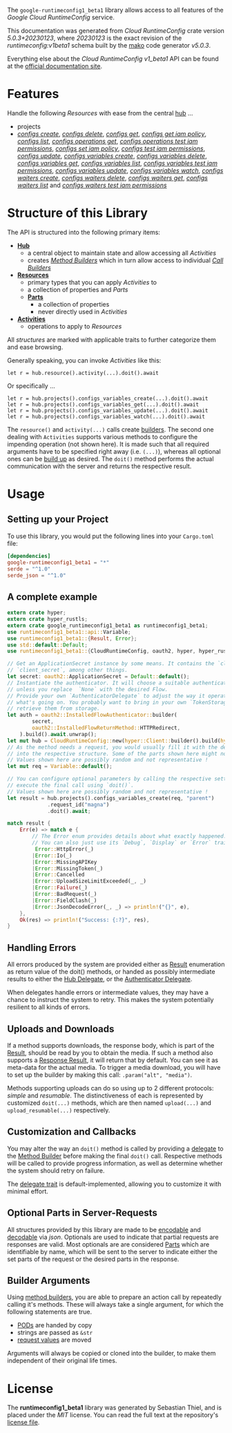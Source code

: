 <!---
DO NOT EDIT !
This file was generated automatically from 'src/generator/templates/api/README.md.mako'
DO NOT EDIT !
-->
The `google-runtimeconfig1_beta1` library allows access to all features of the *Google Cloud RuntimeConfig* service.

This documentation was generated from *Cloud RuntimeConfig* crate version *5.0.3+20230123*, where *20230123* is the exact revision of the *runtimeconfig:v1beta1* schema built by the [mako](http://www.makotemplates.org/) code generator *v5.0.3*.

Everything else about the *Cloud RuntimeConfig* *v1_beta1* API can be found at the
[official documentation site](https://cloud.google.com/deployment-manager/runtime-configurator/).
# Features

Handle the following *Resources* with ease from the central [hub](https://docs.rs/google-runtimeconfig1_beta1/5.0.3+20230123/google_runtimeconfig1_beta1/CloudRuntimeConfig) ...

* projects
 * [*configs create*](https://docs.rs/google-runtimeconfig1_beta1/5.0.3+20230123/google_runtimeconfig1_beta1/api::ProjectConfigCreateCall), [*configs delete*](https://docs.rs/google-runtimeconfig1_beta1/5.0.3+20230123/google_runtimeconfig1_beta1/api::ProjectConfigDeleteCall), [*configs get*](https://docs.rs/google-runtimeconfig1_beta1/5.0.3+20230123/google_runtimeconfig1_beta1/api::ProjectConfigGetCall), [*configs get iam policy*](https://docs.rs/google-runtimeconfig1_beta1/5.0.3+20230123/google_runtimeconfig1_beta1/api::ProjectConfigGetIamPolicyCall), [*configs list*](https://docs.rs/google-runtimeconfig1_beta1/5.0.3+20230123/google_runtimeconfig1_beta1/api::ProjectConfigListCall), [*configs operations get*](https://docs.rs/google-runtimeconfig1_beta1/5.0.3+20230123/google_runtimeconfig1_beta1/api::ProjectConfigOperationGetCall), [*configs operations test iam permissions*](https://docs.rs/google-runtimeconfig1_beta1/5.0.3+20230123/google_runtimeconfig1_beta1/api::ProjectConfigOperationTestIamPermissionCall), [*configs set iam policy*](https://docs.rs/google-runtimeconfig1_beta1/5.0.3+20230123/google_runtimeconfig1_beta1/api::ProjectConfigSetIamPolicyCall), [*configs test iam permissions*](https://docs.rs/google-runtimeconfig1_beta1/5.0.3+20230123/google_runtimeconfig1_beta1/api::ProjectConfigTestIamPermissionCall), [*configs update*](https://docs.rs/google-runtimeconfig1_beta1/5.0.3+20230123/google_runtimeconfig1_beta1/api::ProjectConfigUpdateCall), [*configs variables create*](https://docs.rs/google-runtimeconfig1_beta1/5.0.3+20230123/google_runtimeconfig1_beta1/api::ProjectConfigVariableCreateCall), [*configs variables delete*](https://docs.rs/google-runtimeconfig1_beta1/5.0.3+20230123/google_runtimeconfig1_beta1/api::ProjectConfigVariableDeleteCall), [*configs variables get*](https://docs.rs/google-runtimeconfig1_beta1/5.0.3+20230123/google_runtimeconfig1_beta1/api::ProjectConfigVariableGetCall), [*configs variables list*](https://docs.rs/google-runtimeconfig1_beta1/5.0.3+20230123/google_runtimeconfig1_beta1/api::ProjectConfigVariableListCall), [*configs variables test iam permissions*](https://docs.rs/google-runtimeconfig1_beta1/5.0.3+20230123/google_runtimeconfig1_beta1/api::ProjectConfigVariableTestIamPermissionCall), [*configs variables update*](https://docs.rs/google-runtimeconfig1_beta1/5.0.3+20230123/google_runtimeconfig1_beta1/api::ProjectConfigVariableUpdateCall), [*configs variables watch*](https://docs.rs/google-runtimeconfig1_beta1/5.0.3+20230123/google_runtimeconfig1_beta1/api::ProjectConfigVariableWatchCall), [*configs waiters create*](https://docs.rs/google-runtimeconfig1_beta1/5.0.3+20230123/google_runtimeconfig1_beta1/api::ProjectConfigWaiterCreateCall), [*configs waiters delete*](https://docs.rs/google-runtimeconfig1_beta1/5.0.3+20230123/google_runtimeconfig1_beta1/api::ProjectConfigWaiterDeleteCall), [*configs waiters get*](https://docs.rs/google-runtimeconfig1_beta1/5.0.3+20230123/google_runtimeconfig1_beta1/api::ProjectConfigWaiterGetCall), [*configs waiters list*](https://docs.rs/google-runtimeconfig1_beta1/5.0.3+20230123/google_runtimeconfig1_beta1/api::ProjectConfigWaiterListCall) and [*configs waiters test iam permissions*](https://docs.rs/google-runtimeconfig1_beta1/5.0.3+20230123/google_runtimeconfig1_beta1/api::ProjectConfigWaiterTestIamPermissionCall)




# Structure of this Library

The API is structured into the following primary items:

* **[Hub](https://docs.rs/google-runtimeconfig1_beta1/5.0.3+20230123/google_runtimeconfig1_beta1/CloudRuntimeConfig)**
    * a central object to maintain state and allow accessing all *Activities*
    * creates [*Method Builders*](https://docs.rs/google-runtimeconfig1_beta1/5.0.3+20230123/google_runtimeconfig1_beta1/client::MethodsBuilder) which in turn
      allow access to individual [*Call Builders*](https://docs.rs/google-runtimeconfig1_beta1/5.0.3+20230123/google_runtimeconfig1_beta1/client::CallBuilder)
* **[Resources](https://docs.rs/google-runtimeconfig1_beta1/5.0.3+20230123/google_runtimeconfig1_beta1/client::Resource)**
    * primary types that you can apply *Activities* to
    * a collection of properties and *Parts*
    * **[Parts](https://docs.rs/google-runtimeconfig1_beta1/5.0.3+20230123/google_runtimeconfig1_beta1/client::Part)**
        * a collection of properties
        * never directly used in *Activities*
* **[Activities](https://docs.rs/google-runtimeconfig1_beta1/5.0.3+20230123/google_runtimeconfig1_beta1/client::CallBuilder)**
    * operations to apply to *Resources*

All *structures* are marked with applicable traits to further categorize them and ease browsing.

Generally speaking, you can invoke *Activities* like this:

```Rust,ignore
let r = hub.resource().activity(...).doit().await
```

Or specifically ...

```ignore
let r = hub.projects().configs_variables_create(...).doit().await
let r = hub.projects().configs_variables_get(...).doit().await
let r = hub.projects().configs_variables_update(...).doit().await
let r = hub.projects().configs_variables_watch(...).doit().await
```

The `resource()` and `activity(...)` calls create [builders][builder-pattern]. The second one dealing with `Activities`
supports various methods to configure the impending operation (not shown here). It is made such that all required arguments have to be
specified right away (i.e. `(...)`), whereas all optional ones can be [build up][builder-pattern] as desired.
The `doit()` method performs the actual communication with the server and returns the respective result.

# Usage

## Setting up your Project

To use this library, you would put the following lines into your `Cargo.toml` file:

```toml
[dependencies]
google-runtimeconfig1_beta1 = "*"
serde = "^1.0"
serde_json = "^1.0"
```

## A complete example

```Rust
extern crate hyper;
extern crate hyper_rustls;
extern crate google_runtimeconfig1_beta1 as runtimeconfig1_beta1;
use runtimeconfig1_beta1::api::Variable;
use runtimeconfig1_beta1::{Result, Error};
use std::default::Default;
use runtimeconfig1_beta1::{CloudRuntimeConfig, oauth2, hyper, hyper_rustls, chrono, FieldMask};

// Get an ApplicationSecret instance by some means. It contains the `client_id` and
// `client_secret`, among other things.
let secret: oauth2::ApplicationSecret = Default::default();
// Instantiate the authenticator. It will choose a suitable authentication flow for you,
// unless you replace  `None` with the desired Flow.
// Provide your own `AuthenticatorDelegate` to adjust the way it operates and get feedback about
// what's going on. You probably want to bring in your own `TokenStorage` to persist tokens and
// retrieve them from storage.
let auth = oauth2::InstalledFlowAuthenticator::builder(
        secret,
        oauth2::InstalledFlowReturnMethod::HTTPRedirect,
    ).build().await.unwrap();
let mut hub = CloudRuntimeConfig::new(hyper::Client::builder().build(hyper_rustls::HttpsConnectorBuilder::new().with_native_roots().https_or_http().enable_http1().build()), auth);
// As the method needs a request, you would usually fill it with the desired information
// into the respective structure. Some of the parts shown here might not be applicable !
// Values shown here are possibly random and not representative !
let mut req = Variable::default();

// You can configure optional parameters by calling the respective setters at will, and
// execute the final call using `doit()`.
// Values shown here are possibly random and not representative !
let result = hub.projects().configs_variables_create(req, "parent")
             .request_id("magna")
             .doit().await;

match result {
    Err(e) => match e {
        // The Error enum provides details about what exactly happened.
        // You can also just use its `Debug`, `Display` or `Error` traits
         Error::HttpError(_)
        |Error::Io(_)
        |Error::MissingAPIKey
        |Error::MissingToken(_)
        |Error::Cancelled
        |Error::UploadSizeLimitExceeded(_, _)
        |Error::Failure(_)
        |Error::BadRequest(_)
        |Error::FieldClash(_)
        |Error::JsonDecodeError(_, _) => println!("{}", e),
    },
    Ok(res) => println!("Success: {:?}", res),
}

```
## Handling Errors

All errors produced by the system are provided either as [Result](https://docs.rs/google-runtimeconfig1_beta1/5.0.3+20230123/google_runtimeconfig1_beta1/client::Result) enumeration as return value of
the doit() methods, or handed as possibly intermediate results to either the
[Hub Delegate](https://docs.rs/google-runtimeconfig1_beta1/5.0.3+20230123/google_runtimeconfig1_beta1/client::Delegate), or the [Authenticator Delegate](https://docs.rs/yup-oauth2/*/yup_oauth2/trait.AuthenticatorDelegate.html).

When delegates handle errors or intermediate values, they may have a chance to instruct the system to retry. This
makes the system potentially resilient to all kinds of errors.

## Uploads and Downloads
If a method supports downloads, the response body, which is part of the [Result](https://docs.rs/google-runtimeconfig1_beta1/5.0.3+20230123/google_runtimeconfig1_beta1/client::Result), should be
read by you to obtain the media.
If such a method also supports a [Response Result](https://docs.rs/google-runtimeconfig1_beta1/5.0.3+20230123/google_runtimeconfig1_beta1/client::ResponseResult), it will return that by default.
You can see it as meta-data for the actual media. To trigger a media download, you will have to set up the builder by making
this call: `.param("alt", "media")`.

Methods supporting uploads can do so using up to 2 different protocols:
*simple* and *resumable*. The distinctiveness of each is represented by customized
`doit(...)` methods, which are then named `upload(...)` and `upload_resumable(...)` respectively.

## Customization and Callbacks

You may alter the way an `doit()` method is called by providing a [delegate](https://docs.rs/google-runtimeconfig1_beta1/5.0.3+20230123/google_runtimeconfig1_beta1/client::Delegate) to the
[Method Builder](https://docs.rs/google-runtimeconfig1_beta1/5.0.3+20230123/google_runtimeconfig1_beta1/client::CallBuilder) before making the final `doit()` call.
Respective methods will be called to provide progress information, as well as determine whether the system should
retry on failure.

The [delegate trait](https://docs.rs/google-runtimeconfig1_beta1/5.0.3+20230123/google_runtimeconfig1_beta1/client::Delegate) is default-implemented, allowing you to customize it with minimal effort.

## Optional Parts in Server-Requests

All structures provided by this library are made to be [encodable](https://docs.rs/google-runtimeconfig1_beta1/5.0.3+20230123/google_runtimeconfig1_beta1/client::RequestValue) and
[decodable](https://docs.rs/google-runtimeconfig1_beta1/5.0.3+20230123/google_runtimeconfig1_beta1/client::ResponseResult) via *json*. Optionals are used to indicate that partial requests are responses
are valid.
Most optionals are are considered [Parts](https://docs.rs/google-runtimeconfig1_beta1/5.0.3+20230123/google_runtimeconfig1_beta1/client::Part) which are identifiable by name, which will be sent to
the server to indicate either the set parts of the request or the desired parts in the response.

## Builder Arguments

Using [method builders](https://docs.rs/google-runtimeconfig1_beta1/5.0.3+20230123/google_runtimeconfig1_beta1/client::CallBuilder), you are able to prepare an action call by repeatedly calling it's methods.
These will always take a single argument, for which the following statements are true.

* [PODs][wiki-pod] are handed by copy
* strings are passed as `&str`
* [request values](https://docs.rs/google-runtimeconfig1_beta1/5.0.3+20230123/google_runtimeconfig1_beta1/client::RequestValue) are moved

Arguments will always be copied or cloned into the builder, to make them independent of their original life times.

[wiki-pod]: http://en.wikipedia.org/wiki/Plain_old_data_structure
[builder-pattern]: http://en.wikipedia.org/wiki/Builder_pattern
[google-go-api]: https://github.com/google/google-api-go-client

# License
The **runtimeconfig1_beta1** library was generated by Sebastian Thiel, and is placed
under the *MIT* license.
You can read the full text at the repository's [license file][repo-license].

[repo-license]: https://github.com/Byron/google-apis-rsblob/main/LICENSE.md


